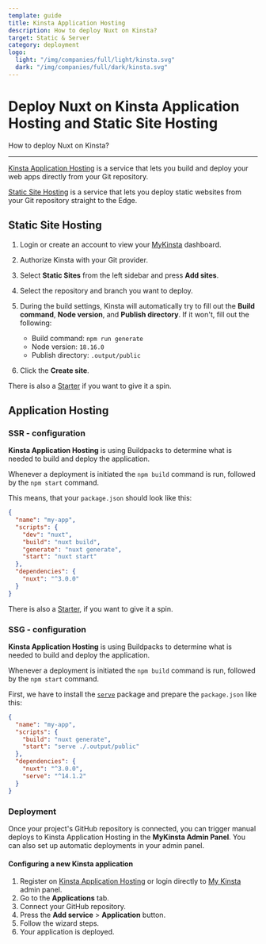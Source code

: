 ```yaml
---
template: guide
title: Kinsta Application Hosting
description: How to deploy Nuxt on Kinsta?
target: Static & Server
category: deployment
logo:
  light: "/img/companies/full/light/kinsta.svg"
  dark: "/img/companies/full/dark/kinsta.svg"
---
```

# Deploy Nuxt on Kinsta Application Hosting and Static Site Hosting

How to deploy Nuxt on Kinsta?

---

[Kinsta Application Hosting](https://kinsta.com/application-hosting) is a service that lets you build and deploy your web apps directly from your Git repository. 

[Static Site Hosting](https://kinsta.com/static-site-hosting/) is a service that lets you deploy static websites from your Git repository straight to the Edge.

## Static Site Hosting
1. Login or create an account to view your [MyKinsta](https://my.kinsta.com/) dashboard.

2. Authorize Kinsta with your Git provider.

3. Select **Static Sites** from the left sidebar and press **Add sites**.

4. Select the repository and branch you want to deploy.

5. During the build settings, Kinsta will automatically try to fill out the **Build command**, **Node version**, and **Publish directory**. If it won't, fill out the following:

   - Build command: `npm run generate`
   - Node version: `18.16.0`
   - Publish directory: `.output/public`

6. Click the **Create site**.

There is also a [Starter](https://github.com/kinsta/hello-world-nuxt) if you want to give it a spin.

## Application Hosting
### SSR - configuration

**Kinsta Application Hosting** is using Buildpacks to determine what is needed to build and deploy the application.

Whenever a deployment is initiated the `npm build` command is run, followed by the `npm start` command.

This means, that your `package.json` should look like this:

```json
{
  "name": "my-app",
  "scripts": {
    "dev": "nuxt",
    "build": "nuxt build",
    "generate": "nuxt generate",
    "start": "nuxt start"
  },
  "dependencies": {
    "nuxt": "^3.0.0"
  }
}
```
There is also a [Starter](https://github.com/kinsta/hello-world-nuxt), if you want to give it a spin.

### SSG - configuration
**Kinsta Application Hosting** is using Buildpacks to determine what is needed to build and deploy the application.

Whenever a deployment is initiated the `npm build` command is run, followed by the `npm start` command.

First, we have to install the [`serve`](https://www.npmjs.com/package/serve) package and prepare the `package.json` like this:

```json
{
  "name": "my-app",
  "scripts": {
    "build": "nuxt generate",
    "start": "serve ./.output/public"
  },
  "dependencies": {
    "nuxt": "^3.0.0",
    "serve": "^14.1.2"
  }
}
```

### Deployment
Once your project's GitHub repository is connected, you can trigger manual deploys to Kinsta Application Hosting in the **MyKinsta Admin Panel**. You can also set up automatic deployments in your admin panel.

#### Configuring a new Kinsta application
1. Register on [Kinsta Application Hosting](https://kinsta.com/signup/?product_type=app-db) or login directly to [My Kinsta](https://my.kinsta.com/) admin panel.
2. Go to the **Applications** tab.
3. Connect your GitHub repository.
4. Press the **Add service** > **Application** button.
5. Follow the wizard steps.
6. Your application is deployed.
